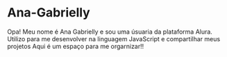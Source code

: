 # Ana-Gabrielly
Opa! Meu nome é Ana Gabrielly e sou uma úsuaria da plataforma Alura.
Utilizo para me desenvolver na linguagem JavaScript e compartilhar meus projetos
Aqui é um espaço para me orgarnizar!!
